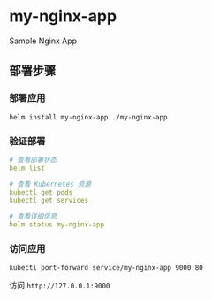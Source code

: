 # my-nginx-app
Sample Nginx App

## 部署步骤
### 部署应用
`helm install my-nginx-app ./my-nginx-app`
### 验证部署

``` yaml
# 查看部署状态
helm list

# 查看 Kubernetes 资源
kubectl get pods
kubectl get services

# 查看详细信息
helm status my-nginx-app
```

### 访问应用

`kubectl port-forward service/my-nginx-app 9000:80`

访问 `http://127.0.0.1:9000`

